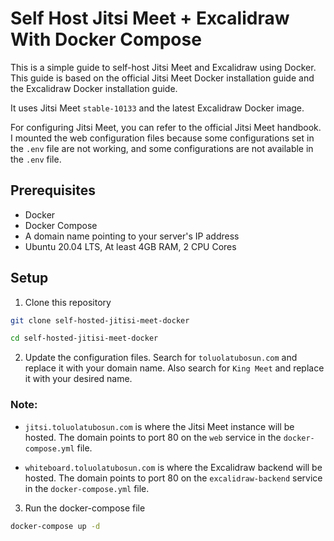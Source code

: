 # Self Host Jitsi Meet + Excalidraw  With Docker Compose

This is a simple guide to self-host Jitsi Meet and Excalidraw using Docker. This guide is based on the official Jitsi Meet Docker installation guide and the Excalidraw Docker installation guide.

It uses Jitsi Meet `stable-10133` and the latest Excalidraw Docker image.

For configuring Jitsi Meet, you can refer to the official Jitsi Meet handbook. I mounted the web configuration files because some configurations set in the `.env` file are not working, and some configurations are not available in the `.env` file.

## Prerequisites

- Docker
- Docker Compose
- A domain name pointing to your server's IP address
- Ubuntu 20.04 LTS, At least 4GB RAM, 2 CPU Cores

## Setup

1. Clone this repository

```bash
git clone self-hosted-jitisi-meet-docker

cd self-hosted-jitisi-meet-docker
```

2. Update the configuration files. Search for `toluolatubosun.com` and replace it with your domain name. Also search for `King Meet` and replace it with your desired name.

### Note:
- `jitsi.toluolatubosun.com` is where the Jitsi Meet instance will be hosted. The domain points to port 80 on the `web` service in the `docker-compose.yml` file.

- `whiteboard.toluolatubosun.com` is where the Excalidraw backend will be hosted. The domain points to port 80 on the `excalidraw-backend` service in the `docker-compose.yml` file.

3. Run the docker-compose file

```bash
docker-compose up -d
```
